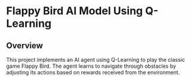 # Flappy Bird AI Model Using Q-Learning

## Overview 

This project implements an AI agent using Q-Learning to play the classic game Flappy Bird. 
The agent learns to navigate through obstacles by adjusting its actions based on rewards received from the environment.

